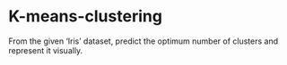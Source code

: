 # K-means-clustering

From the given ‘Iris’ dataset, predict the optimum number of clusters
and represent it visually.
